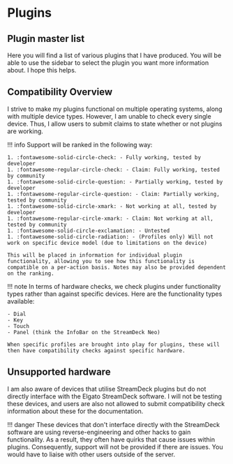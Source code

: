 # Plugins

## Plugin master list

Here you will find a list of various plugins that I have produced. You will be able to use the sidebar to select the plugin you want more information about. I hope this helps.

## Compatibility Overview

I strive to make my plugins functional on multiple operating systems, along with multiple device types. However, I am unable to check every single device. Thus, I allow users to submit claims to state whether or not plugins are working.

!!! info
    Support will be ranked in the following way:

    1. :fontawesome-solid-circle-check: - Fully working, tested by developer
    1. :fontawesome-regular-circle-check: - Claim: Fully working, tested by community
    1. :fontawesome-solid-circle-question: - Partially working, tested by developer
    1. :fontawesome-regular-circle-question: - Claim: Partially working, tested by community
    1. :fontawesome-solid-circle-xmark: - Not working at all, tested by developer
    1. :fontawesome-regular-circle-xmark: - Claim: Not working at all, tested by community
    1. :fontawesome-solid-circle-exclamation: - Untested
    1. :fontawesome-solid-circle-radiation: - (Profiles only) Will not work on specific device model (due to limitations on the device)

    This will be placed in information for individual plugin functionality, allowing you to see how this functionality is compatible on a per-action basis. Notes may also be provided dependent on the ranking.

!!! note
    In terms of hardware checks, we check plugins under functionality types rather than against specific devices. Here are the functionality types available:

    - Dial
    - Key
    - Touch
    - Panel (think the InfoBar on the StreamDeck Neo)

    When specific profiles are brought into play for plugins, these will then have compatibility checks against specific hardware.

## Unsupported hardware

I am also aware of devices that utilise StreamDeck plugins but do not directly interface with the Elgato StreamDeck software. I will not be testing these devices, and users are also not allowed to submit compatibility check information about these for the documentation.

!!! danger
    These devices that don't interface directly with the StreamDeck software are using reverse-engineering and other hacks to gain functionality. As a result, they often have quirks that cause issues within plugins. Consequently, support will not be provided if there are issues. You would have to liaise with other users outside of the server.